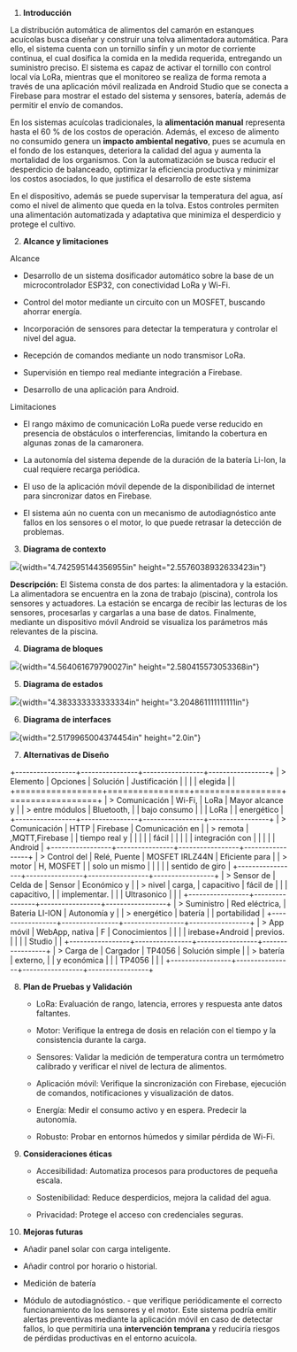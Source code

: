 1)  **Introducción**

La distribución automática de alimentos del camarón en estanques
acuícolas busca diseñar y construir una tolva alimentadora automática.
Para ello, el sistema cuenta con un tornillo sinfín y un motor de
corriente continua, el cual dosifica la comida en la medida requerida,
entregando un suministro preciso. El sistema es capaz de activar el
tornillo con control local vía LoRa, mientras que el monitoreo se
realiza de forma remota a través de una aplicación móvil realizada en
Android Studio que se conecta a Firebase para mostrar el estado del
sistema y sensores, batería, además de permitir el envío de comandos.

En los sistemas acuícolas tradicionales, la **alimentación manual**
representa hasta el 60 % de los costos de operación. Además, el exceso
de alimento no consumido genera un **impacto ambiental negativo**, pues
se acumula en el fondo de los estanques, deteriora la calidad del agua y
aumenta la mortalidad de los organismos. Con la automatización se busca
reducir el desperdicio de balanceado, optimizar la eficiencia productiva
y minimizar los costos asociados, lo que justifica el desarrollo de este
sistema

En el dispositivo, además se puede supervisar la temperatura del agua,
así como el nivel de alimento que queda en la tolva. Estos controles
permiten una alimentación automatizada y adaptativa que minimiza el
desperdicio y protege el cultivo.

2)  **Alcance y limitaciones**

Alcance

-   Desarrollo de un sistema dosificador automático sobre la base de un
    microcontrolador ESP32, con conectividad LoRa y Wi-Fi.

-   Control del motor mediante un circuito con un MOSFET, buscando
    ahorrar energía.

-   Incorporación de sensores para detectar la temperatura y controlar
    el nivel del agua.

-   Recepción de comandos mediante un nodo transmisor LoRa.

-   Supervisión en tiempo real mediante integración a Firebase.

-   Desarrollo de una aplicación para Android.

Limitaciones

-   El rango máximo de comunicación LoRa puede verse reducido en
    presencia de obstáculos o interferencias, limitando la cobertura en
    algunas zonas de la camaronera.

-   La autonomía del sistema depende de la duración de la batería
    Li-Ion, la cual requiere recarga periódica.

-   El uso de la aplicación móvil depende de la disponibilidad de
    internet para sincronizar datos en Firebase.

-   El sistema aún no cuenta con un mecanismo de autodiagnóstico ante
    fallos en los sensores o el motor, lo que puede retrasar la
    detección de problemas.

3)  **Diagrama de contexto**

![](media/image1.jpeg){width="4.742595144356955in"
height="2.5576038932633423in"}

**Descripción:** El Sistema consta de dos partes: la alimentadora y la
estación. La alimentadora se encuentra en la zona de trabajo (piscina),
controla los sensores y actuadores. La estación se encarga de recibir
las lecturas de los sensores, procesarlas y cargarlas a una base de
datos. Finalmente, mediante un dispositivo móvil Android se visualiza
los parámetros más relevantes de la piscina.

4)  **Diagrama de bloques**

![](media/image2.png){width="4.564061679790027in"
height="2.580415573053368in"}

5)  **Diagrama de estados**

![](media/image3.png){width="4.383333333333334in"
height="3.204861111111111in"}

6)  **Diagrama de interfaces**

![](media/image4.jpeg){width="2.5179965004374454in" height="2.0in"}

7)  **Alternativas de Diseño**

+-----------------+----------------+-----------------+-----------------+
| > Elemento      | Opciones       | Solución        | Justificación   |
|                 |                | elegida         |                 |
+=================+================+=================+=================+
| > Comunicación  | Wi-Fi,         | LoRa            | Mayor alcance y |
| > entre módulos | Bluetooth,     |                 | bajo consumo    |
|                 | LoRa           |                 | energético      |
+-----------------+----------------+-----------------+-----------------+
| > Comunicación  | HTTP           | Firebase        | Comunicación en |
| > remota        | ,MQTT,Firebase |                 | tiempo real y   |
|                 |                |                 | fácil           |
|                 |                |                 | integración con |
|                 |                |                 | Android         |
+-----------------+----------------+-----------------+-----------------+
| > Control del   | Relé, Puente   | MOSFET IRLZ44N  | Eficiente para  |
| > motor         | H, MOSFET      |                 | solo un mismo   |
|                 |                |                 | sentido de giro |
+-----------------+----------------+-----------------+-----------------+
| > Sensor de     | Celda de       | Sensor          | Económico y     |
| > nivel         | carga,         | capacitivo      | fácil de        |
|                 | capacitivo,    |                 | implementar.    |
|                 | Ultrasonico    |                 |                 |
+-----------------+----------------+-----------------+-----------------+
| > Suministro    | Red eléctrica, | Bateria LI-ION  | Autonomía y     |
| > energético    | batería        |                 | portabilidad    |
+-----------------+----------------+-----------------+-----------------+
| > App móvil     | WebApp, nativa | F               | Conocimientos   |
|                 |                | irebase+Android | previos.        |
|                 |                | Studio          |                 |
+-----------------+----------------+-----------------+-----------------+
| > Carga de      | Cargador       | TP4056          | Solución simple |
| > batería       | externo,       |                 | y económica     |
|                 | TP4056         |                 |                 |
+-----------------+----------------+-----------------+-----------------+

8)  **Plan de Pruebas y Validación**

    -   LoRa: Evaluación de rango, latencia, errores y respuesta ante
        datos faltantes.

    -   Motor: Verifique la entrega de dosis en relación con el tiempo y
        la consistencia durante la carga.

    -   Sensores: Validar la medición de temperatura contra un
        termómetro calibrado y verificar el nivel de lectura de
        alimentos.

    -   Aplicación móvil: Verifique la sincronización con Firebase,
        ejecución de comandos, notificaciones y visualización de datos.

    -   Energía: Medir el consumo activo y en espera. Predecir la
        autonomía.

    -   Robusto: Probar en entornos húmedos y similar pérdida de Wi-Fi.

9)  **Consideraciones éticas**

    -   Accesibilidad: Automatiza procesos para productores de pequeña
        escala.

    -   Sostenibilidad: Reduce desperdicios, mejora la calidad del agua.

    -   Privacidad: Protege el acceso con credenciales seguras.

10) **Mejoras futuras**

-   Añadir panel solar con carga inteligente.

-   Añadir control por horario o historial.

-   Medición de batería

-   Módulo de autodiagnóstico. - que verifique periódicamente el
    correcto funcionamiento de los sensores y el motor. Este sistema
    podría emitir alertas preventivas mediante la aplicación móvil en
    caso de detectar fallos, lo que permitiría una **intervención
    temprana** y reduciría riesgos de pérdidas productivas en el entorno
    acuícola.
